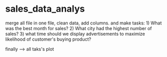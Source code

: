 # sales_data_analys

merge all file in one file,
clean data,
add columns.
and make tasks:    1) What was the best month for sales?
                   2) What city had the highest number of sales? 
                   3) what time should we display  advertisements to maximize likelihood of customer's buying product?

finally --> all taks's plot
